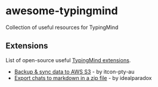 # awesome-typingmind
Collection of useful resources for TypingMind


## Extensions

List of open-source useful [TypingMind extensions](https://docs.typingmind.com/typing-mind-extensions).

- [Backup & sync data to AWS S3](https://github.com/itcon-pty-au/typingmind-cloud-backup) - by itcon-pty-au
- [Export chats to markdown in a zip file](https://gist.github.com/lzilioli/a8298c8622a69768cec9f872c6bb128c) - by idealparadox
